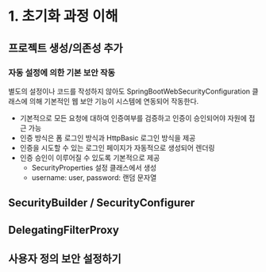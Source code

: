 # 1. 초기화 과정 이해

## 프로젝트 생성/의존성 추가

### 자동 설정에 의한 기본 보안 작동

별도의 설정이나 코드를 작성하지 않아도 SpringBootWebSecurityConfiguration 클래스에 의해 기본적인 웹 보안 기능이 시스템에 연동되어 작동한다.
- 기본적으로 모든 요청에 대하여 인증여부를 검증하고 인증이 승인되어야 자원에 접근 가능
- 인증 방식은 폼 로그인 방식과 HttpBasic 로그인 방식을 제공
- 인증을 시도할 수 있는 로그인 페이지가 자동적으로 생성되어 렌더링
- 인증 승인이 이루어질 수 있도록 기본적으로 제공
  - SecurityProperties 설정 클래스에서 생성
  - username: user, password: 랜덤 문자열 


## SecurityBuilder / SecurityConfigurer

## DelegatingFilterProxy

## 사용자 정의 보안 설정하기 